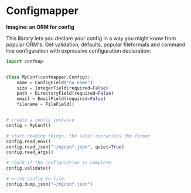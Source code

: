 # Configmapper

**Imagine: an ORM for config**

This library lets you declare your config in a way you might know from
popular ORM's. Get validation, defaults, popular fileformats and command
line configuration with expressive configuration declaration:

```python
import confmap


class MyConf(confmapper.Config):
    name = ConfigField("no name")
    size = IntegerField(required=False)
    path = DirectoryField(required=False)
    email = EmailField(required=False)
    filename = FileField()


# create a config instance
config = MyConf()

# start reading things, the later overwrites the former
config.read_env()
config.read_json("~/myconf.json", quiet=True)
config.read_args()

# check if the configuration is complete
config.validate()

# write config to file:
config.dump_json("~/myconf.json")
```
